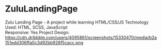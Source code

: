 # ZuluLandingPage
Zulu Landing Page - A project while learning HTML/CSS/JS
Technology Used: HTML, SCSS, JavaScript  
Responsive: Yes
Project Design: https://cdn.dribbble.com/users/4095861/screenshots/15330470/media/b2a151edd306ffa0c3d92bb928f5cacc.png  
